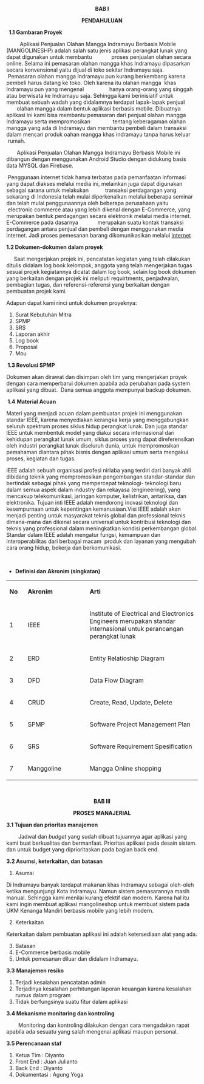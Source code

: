 <p style="text-align: center;"><strong>BAB I</strong></p>
<p style="text-align: center;"><strong>PENDAHULUAN</strong></p>
<p><strong>&nbsp; 1.1&nbsp;</strong><strong>Gambaran Proyek</strong></p>
<p>&nbsp; &nbsp; &nbsp; &nbsp; &nbsp;Aplikasi Penjualan Olahan Mangga Indramayu Berbasis&nbsp;Mobile (MANGOLINESHP) adalah salah satu jenis aplikasi perangkat lunak yang dapat digunakan untuk membantu&nbsp; &nbsp; &nbsp; &nbsp; &nbsp; &nbsp; &nbsp;proses penjualan olahan secara online. Selama ini pemasaran olahan mangga khas Indramayu dipasarkan secara konvensional yaitu dijual di toko sekitar Indramayu saja.&nbsp; &nbsp; &nbsp; &nbsp; &nbsp; &nbsp; &nbsp; &nbsp; &nbsp; &nbsp;Pemasaran olahan mangga Indramayu pun kurang berkembang karena pembeli harus datang ke toko. Oleh karena itu olahan mangga&nbsp; khas Indramayu pun yang mengenal&nbsp; &nbsp; &nbsp; &nbsp; &nbsp; &nbsp; &nbsp; &nbsp; &nbsp;hanya orang-orang yang singgah atau berwisata ke Indramayu saja. Sehingga kami berinisiatif untuk membuat sebuah wadah yang didalamnya terdapat lapak-lapak penjual&nbsp; &nbsp; &nbsp; &nbsp; &nbsp; &nbsp; &nbsp; &nbsp;olahan mangga dalam bentuk aplikasi berbasis mobile. Dibuatnya aplikasi ini kami bisa membantu pemasaran dari penjual olahan mangga Indramayu serta mempromosikan&nbsp; &nbsp; &nbsp; &nbsp; &nbsp; &nbsp; &nbsp; &nbsp;tentang keberagaman olahan mangga yang ada di Indramayu dan membantu pembeli dalam transaksi dalam mencari produk oahan mangga khas indramayu tanpa harus keluar&nbsp; &nbsp; &nbsp;rumah.</p>
<p>&nbsp; &nbsp; &nbsp; &nbsp;Aplikasi Penjualan Olahan Mangga Indramayu Berbasis&nbsp;Mobile ini dibangun dengan menggunakan Android Studio&nbsp;dengan didukung basis data MYSQL dan Firebase.</p>
<p>&nbsp;Penggunaan internet tidak hanya terbatas pada pemanfaatan informasi yang dapat diakses melalui media ini, melainkan juga dapat digunakan sebagai sarana untuk melakukan&nbsp; &nbsp; &nbsp; &nbsp; &nbsp; &nbsp;transaksi perdagangan yang sekarang di Indonesia telah mulai diperkenalkan melalui beberapa seminar dan telah mulai penggunaannya oleh beberapa perusahaan yaitu&nbsp; &nbsp; &nbsp; &nbsp; &nbsp; &nbsp; &nbsp; &nbsp; &nbsp; &nbsp; &nbsp;electronic commerce atau yang lebih dikenal dengan E-Commerce, yang merupakan bentuk perdagangan secara elektronik melalui media internet. E-Commerce pada dasarnya&nbsp; &nbsp; &nbsp; &nbsp; &nbsp; &nbsp; &nbsp;merupakan suatu kontak transaksi perdagangan antara penjual dan pembeli dengan menggunakan media internet. Jadi proses pemesanan barang dikomunikasikan melalui <a href="http://bogordesain.com/manfaat-e-commerce-bagi-pengguna-bisnis-online">internet</a></p>
<p><strong>1.2 Dokumen-dokumen dalam proyek</strong></p>
<p>&nbsp; &nbsp; &nbsp;Saat mengerjakan projek ini, pencatatan kegiatan yang telah dilakukan ditulis didalam log book kelompok, anggota yang telah mengerjakan tugas sesuai projek kegiatannya dicatat dalam log book, selain log book dokumen yang berkaitan dengan projek ini meliputi requirtments, penjadwalan, pembagian tugas, dan referensi-referensi yang berkaitan dengan pembuatan projek kami.</p>
<p>Adapun dapat kami rinci untuk dokumen proyeknya:</p>
<ol>
<li>Surat Kebutuhan Mitra</li>
<li>SPMP</li>
<li>SRS</li>
<li>Laporan akhir</li>
<li>Log book</li>
<li>Proposal</li>
<li>Mou</li>
</ol>
<p><strong>&nbsp;1.3 Revolusi SPMP</strong></p>
<p>Dokumen akan dirawat dan disimpan oleh tim yang mengerjakan proyek dengan cara memperbarui dokumen apabila ada perubahan pada system aplikasi yang dibuat.&nbsp; Dana semua anggota mempunyai backup dokumen.</p>
<p><strong>&nbsp;1.4</strong>&nbsp;<strong>Material Acuan</strong></p>
<p>Materi yang menjadi acuan dalam pembuatan projek ini menggunakan standar IEEE, karena menyediakan kerangka kerja yang menggabungkan seluruh spektrum proses siklus hidup perangkat lunak. Dan juga standar IEEE untuk membentuk model yang diakui secara internasional dari kehidupan perangkat lunak umum, siklus proses yang dapat direferensikan oleh industri perangkat lunak diseluruh dunia, untuk mempromosikan pemahaman diantara pihak bisnis dengan aplikasi umum serta mengakui proses, kegiatan dan tugas.</p>
<p>IEEE adalah sebuah organisasi profesi nirlaba yang terdiri dari banyak ahli dibidang teknik yang mempromosikan pengembangan standar-standar dan bertindak sebagai pihak yang mempercepat teknologi- teknologi baru dalam semua aspek dalam industry dan rekayasa (engineering), yang mencakup telekomunikasi, jaringan komputer, kelistrikan, antariksa, dan elektronika. Tujuan inti IEEE adalah mendorong inovasi teknologi dan kesempurnaan untuk kepentingan kemanusiaan.Visi IEEE adalah akan menjadi penting untuk masyarakat teknis global dan professional teknis dimana-mana dan dikenal secara universal untuk kontribusi teknologi dan teknis yang professional dalam meningkatkan kondisi perkembangan global. Standar dalam IEEE adalah mengatur fungsi, kemampuan dan interoperabilitas dari berbagai macam&nbsp; produk dan layanan yang mengubah cara orang hidup, bekerja dan berkomunikasi.</p>
<p>&nbsp;</p>
<ul>
<li><strong>Definisi dan Akronim (singkatan)</strong></li>
</ul>
<table width="501">
<tbody>
<tr>
<td width="34">
<p><strong>No</strong></p>
</td>
<td width="158">
<p><strong>Akronim</strong></p>
</td>
<td width="309">
<p><strong>Arti</strong></p>
</td>
</tr>
<tr>
<td width="34">
<p>1</p>
</td>
<td width="158">
<p>IEEE</p>
</td>
<td width="309">
<p>Institute of Electrical and Electronics Engineers merupakan standar internasional untuk perancangan perangkat lunak</p>
</td>
</tr>
<tr>
<td width="34">
<p>2</p>
</td>
<td width="158">
<p>ERD</p>
</td>
<td width="309">
<p>Entity Relatioship Diagram</p>
</td>
</tr>
<tr>
<td width="34">
<p>3</p>
</td>
<td width="158">
<p>DFD</p>
</td>
<td width="309">
<p>Data Flow Diagram</p>
</td>
</tr>
<tr>
<td width="34">
<p>4</p>
</td>
<td width="158">
<p>CRUD</p>
</td>
<td width="309">
<p>Create, Read, Update, Delete</p>
</td>
</tr>
<tr>
<td width="34">
<p>5</p>
</td>
<td width="158">
<p>SPMP</p>
</td>
<td width="309">
<p>Software Project Management Plan</p>
</td>
</tr>
<tr>
<td width="34">
<p>6</p>
</td>
<td width="158">
<p>SRS</p>
</td>
<td width="309">
<p>Software Requirement Spesification</p>
</td>
</tr>
<tr>
<td width="34">
<p>7</p>
</td>
<td width="158">
<p>Manggoline</p>
</td>
<td width="309">
<p>Mangga Online shopping</p>
</td>
</tr>
</tbody>
</table>
<p><strong>&nbsp;</strong></p>
<p style="text-align: center;"><strong>BAB III</strong></p>
<p style="text-align: center;"><strong>PROSES MANAJERIAL</strong></p>
<p><strong>3.1 Tujuan dan prioritas manajemen</strong></p>
<p>&nbsp;&nbsp;&nbsp;&nbsp;&nbsp;&nbsp;&nbsp; Jadwal dan <em>budget</em> yang sudah dibuat tujuannya agar aplikasi yang kami buat berkualitas dan bermanfaat. Prioritas aplikasi pada desain sistem. dan untuk budget yang diprioritaskan pada bagian back end.</p>
<p><strong>3.2 Asumsi, keterkaitan, dan batasan</strong></p>
<ol>
<li>Asumsi</li>
</ol>
<p>Di Indramayu banyak terdapat makanan khas Indramayu sebagai oleh-oleh ketika mengunjungi Kota Indramayu. Namun sistem pemasarannya masih manual. Sehingga kami menilai kurang efektif dan modern. Karena hal itu kami ingin membuat aplikasi mangolineshop untuk membuat sistem pada UKM Kenanga Mandiri berbasis mobile yang lebih modern.</p>
<ol start="2">
<li>Keterkaitan</li>
</ol>
<p>Keterkaitan dalam pembuatan aplikasi ini adalah ketersediaan alat yang ada.</p>
<ol start="3">
<li>Batasan</li>
<li>E-Commerce berbasis mobile</li>
<li>Untuk pemesanan diluar dan didalam Indramayu.</li>
</ol>
<p><strong>3.3</strong> <strong>Manajemen resiko</strong></p>
<ol>
<li>Terjadi kesalahan pencatatan admin</li>
<li>Terjadinya kesalahan perhitungan laporan keuangan karena kesalahan rumus dalam program</li>
<li>Tidak berfungsinya suatu fitur dalam aplikasi</li>
</ol>
<p><strong>3.4 Mekanisme monitoring dan kontroling</strong></p>
<p>&nbsp;&nbsp;&nbsp;&nbsp;&nbsp;&nbsp;&nbsp; Monitoring dan kontroling dilakukan dengan cara mengadakan rapat apabila ada sesuatu yang salah mengenai aplikasi maupun personal.</p>
<p><strong>3.5 Perencanaan staf</strong></p>
<ol>
<li>Ketua Tim : Diyanto</li>
<li>Front End : Juan Julianto</li>
<li>Back End : Diyanto</li>
<li>Dokumentasi : Agung Yoga</li>
</ol>
<p>&nbsp;</p>
<p>&nbsp;</p>